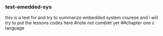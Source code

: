 ### test-emedded-sys
this is a test for and try to summarize embedded system courese
and i wiil try to put the lessons codes here
#note not comblet yet
##chapter one c language
